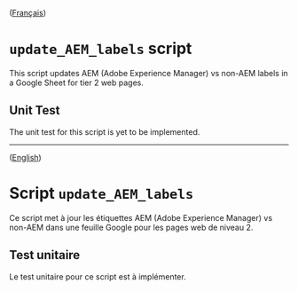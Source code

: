 ([Français](#update_AEM_labels-fr))

# `update_AEM_labels` script

This script updates AEM (Adobe Experience Manager) vs non-AEM labels in a Google Sheet for tier 2 web pages.

## Unit Test

The unit test for this script is yet to be implemented.

---

([English](#update_AEM_labels))

# Script `update_AEM_labels`

Ce script met à jour les étiquettes AEM (Adobe Experience Manager) vs non-AEM dans une feuille Google pour les pages web de niveau 2.

## Test unitaire

Le test unitaire pour ce script est à implémenter.
